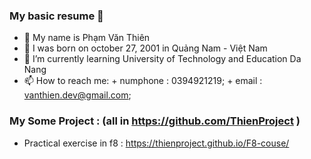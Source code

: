 ### My basic resume 👋
- 🦫 My name is Phạm Văn Thiên
- 🦫 I was born on october 27, 2001 in Quảng Nam - Việt Nam
- 🌱 I’m currently learning University of Technology and Education Da Nang
- 📫 How to reach me: 
      + numphone : 0394921219;
      + email : vanthien.dev@gmail.com;
### My Some Project : (all in https://github.com/ThienProject )
- Practical exercise in f8  : https://thienproject.github.io/F8-couse/

